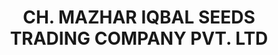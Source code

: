 ---
title: "CH. MAZHAR IQBAL SEEDS TRADING COMPANY PVT. LTD"
url: /gujranwala/ch-mazhar-iqbal-seeds-trading-company-pvt-ltd/
shop: supermarket
---